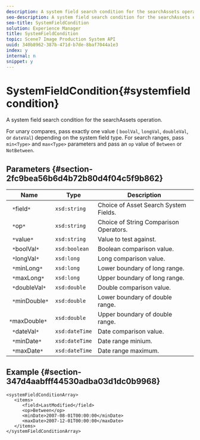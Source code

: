 ```yaml
---
description: A system field search condition for the searchAssets operation.
seo-description: A system field search condition for the searchAssets operation.
seo-title: SystemFieldCondition
solution: Experience Manager
title: SystemFieldCondition
topic: Scene7 Image Production System API
uuid: 340b8962-387b-471d-b7de-8baf7044a1e3
index: y
internal: n
snippet: y
---
```


# SystemFieldCondition{#systemfieldcondition}

A system field search condition for the searchAssets operation.

 For unary compares, pass exactly one value ( `boolVal`, `longVal`, `doubleVal`, or `dateVal`) depending on the system field type. For search ranges, pass `min<Type>` and `max<Type>` parameters and pass an `op` value of `Between` or `NotBetween`. 

## Parameters {#section-2fc9bea56b6d4b72b80d4f04c5f9b862}

|  Name  | Type  | Description  |
|---|---|---|
|  ` *`field`*`  | `xsd:string`  | Choice of Asset Search System Fields.  |
|  ` *`op`*`  | `xsd:string`  | Choice of String Comparison Operators.  |
|  ` *`value`*`  | `xsd:string`  | Value to test against.  |
|  ` *`boolVal`*`  | `xsd:boolean`  | Boolean comparison value.  |
|  ` *`longVal`*`  | `xsd:long`  | Long comparison value.  |
|  ` *`minLong`*`  | `xsd:long`  | Lower boundary of long range.  |
|  ` *`maxLong`*`  | `xsd:long`  | Upper boundary of long range.  |
|  ` *`doubleVal`*`  | `xsd:double`  | Double comparison value.  |
|  ` *`minDouble`*`  | `xsd:double`  | Lower boundary of double range.  |
|  ` *`maxDouble`*`  | `xsd:double`  | Upper boundary of double range.  |
|  ` *`dateVal`*`  | `xsd:dateTime`  | Date comparison value.  |
|  ` *`minDate`*`  | `xsd:dateTime`  | Date range minium.  |
|  ` *`maxDate`*`  | `xsd:dateTime`  | Date range maximum.  |

## Example {#section-347d4aabfff44530adba03d1dc0b9968}

```
<systemFieldConditionArray>
   <items>
      <field>LastModified</field>
      <op>Between</op>
      <minDate>2007-08-01T00:00:00</minDate>
      <maxDate>2007-12-01T00:00:00</maxDate>
   </items>
</systemFieldConditionArray>
```

